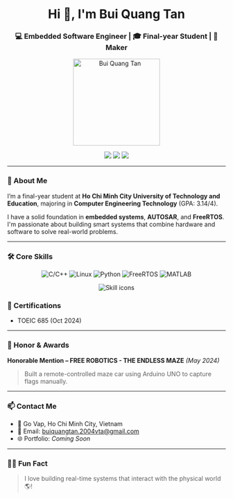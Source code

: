 <h1 align="center">Hi 👋, I'm Bui Quang Tan</h1>
<h3 align="center">💻 Embedded Software Engineer | 🎓 Final-year Student | 🔧 Maker</h3>

<p align="center">
  <img src="https://user-images.githubusercontent.com/your-photo-url.jpg" alt="Bui Quang Tan" width="200" />
</p>

<p align="center">
  <a href="mailto:buiquangtan.2004vta@gmail.com"><img src="https://img.shields.io/badge/Gmail-red?logo=gmail&logoColor=white" /></a>
  <a href="https://www.linkedin.com/in/tan-bui-quang-963682345"><img src="https://img.shields.io/badge/LinkedIn-blue?logo=linkedin&logoColor=white" /></a>
  <a href="https://github.com/buiTanmn"><img src="https://img.shields.io/github/followers/buiTanmn?label=Follow&style=social" /></a>
</p>

---

### 🚀 About Me

I’m a final-year student at **Ho Chi Minh City University of Technology and Education**, majoring in **Computer Engineering Technology** (GPA: 3.14/4).

I have a solid foundation in **embedded systems**, **AUTOSAR**, and **FreeRTOS**. I'm passionate about building smart systems that combine hardware and software to solve real-world problems.

---

### 🛠️ Core Skills

<p align="center">
  <img src="https://img.shields.io/badge/C/C++-00599C?style=for-the-badge&logo=cplusplus&logoColor=white" alt="C/C++" />
  <img src="https://img.shields.io/badge/Linux-FCC624?style=for-the-badge&logo=linux&logoColor=black" alt="Linux" />
  <img src="https://img.shields.io/badge/Python-3776AB?style=for-the-badge&logo=python&logoColor=white" alt="Python" />
  <img src="https://img.shields.io/badge/FreeRTOS-00B5E2?style=for-the-badge&logoColor=white" alt="FreeRTOS" />
  <img src="https://img.shields.io/badge/Matlab-0076A8?style=for-the-badge&logo=Mathworks&logoColor=white" alt="MATLAB" />
</p>

<p align="center">
  <img src="https://skillicons.dev/icons?i=cpp,linux,python,matlab" alt="Skill icons" />
</p>


### 📜 Certifications

- TOEIC 685 (Oct 2024)

---

### 🏅 Honor & Awards

**Honorable Mention – FREE ROBOTICS - THE ENDLESS MAZE** *(May 2024)*  
> Built a remote-controlled maze car using Arduino UNO to capture flags manually.

---

### 📫 Contact Me

- 📍 Go Vap, Ho Chi Minh City, Vietnam  
- 📧 Email: buiquangtan.2004vta@gmail.com  
- 🌐 Portfolio: *Coming Soon*

---


### 🙋‍♂️ Fun Fact

> I love building real-time systems that interact with the physical world 🌎!
